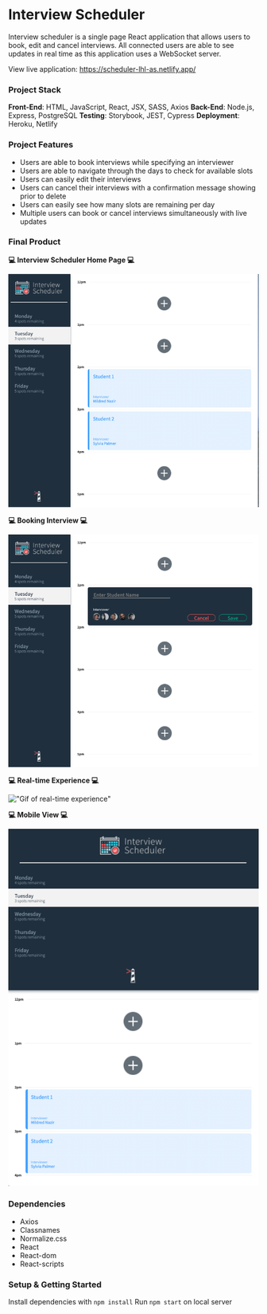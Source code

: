# Interview Scheduler

Interview scheduler is a single page React application that allows users to book, edit and cancel interviews. All connected users are able to see updates in real time as this application uses a WebSocket server.

View live application: https://scheduler-lhl-as.netlify.app/

### Project Stack

**Front-End**: HTML, JavaScript, React, JSX, SASS, Axios
**Back-End**: Node.js, Express, PostgreSQL
**Testing**: Storybook, JEST, Cypress
**Deployment**: Heroku, Netlify

### Project Features

- Users are able to book interviews while specifying an interviewer
- Users are able to navigate through the days to check for available slots
- Users can easily edit their interviews
- Users can cancel their interviews with a confirmation message showing prior to delete
- Users can easily see how many slots are remaining per day
- Multiple users can book or cancel interviews simultaneously with live updates

### Final Product

**:computer: Interview Scheduler Home Page :computer:**

!["Screenshot of home page"](https://github.com/angel-sinn/LHL_scheduler/blob/master/docs/app-home.png)

**:computer: Booking Interview :computer:**

!["Screenshot of form"](https://github.com/angel-sinn/LHL_scheduler/blob/master/docs/app-form.png)

**:computer: Real-time Experience :computer:**

!["Gif of real-time experience"](https://github.com/angel-sinn/LHL_scheduler/blob/master/docs/app-live.gif)

**:computer: Mobile View :computer:**

!["Screenshot of mobile view"](https://github.com/angel-sinn/LHL_scheduler/blob/master/docs/app-mobile.png)

### Dependencies

- Axios
- Classnames
- Normalize.css
- React
- React-dom
- React-scripts

### Setup & Getting Started

Install dependencies with `npm install`
Run `npm start` on local server
